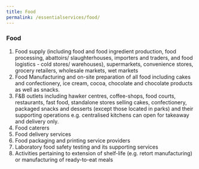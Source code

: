 ```yaml
---
title: Food
permalink: /essentialservices/food/
---
```


### **Food**

1. Food supply (including food and food ingredient production, food processing, abattoirs/ slaughterhouses, importers and traders, and food logistics - cold stores/ warehouses), supermarkets, convenience stores, grocery retailers, wholesale markets, wet markets
2. Food Manufacturing and on-site preparation of all food including cakes and confectionery, ice cream, cocoa, chocolate and chocolate products as well as snacks. 
3. F&B outlets including hawker centres, coffee-shops, food courts, restaurants, fast food, standalone stores selling cakes, confectionery, packaged snacks and desserts (except those located in parks) and their supporting operations e.g. centralised kitchens can open  for takeaway and delivery only.  
4. Food caterers
5. Food delivery services
6. Food packaging and printing service providers
7. Laboratory food safety testing and its supporting services
8. Activities pertaining to extension of shelf-life (e.g. retort manufacturing) or manufacturing of ready-to-eat meals
